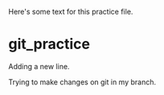 Here's some text for this practice file.
# git_practice

Adding a new line. 

Trying to make changes on git in my branch.
